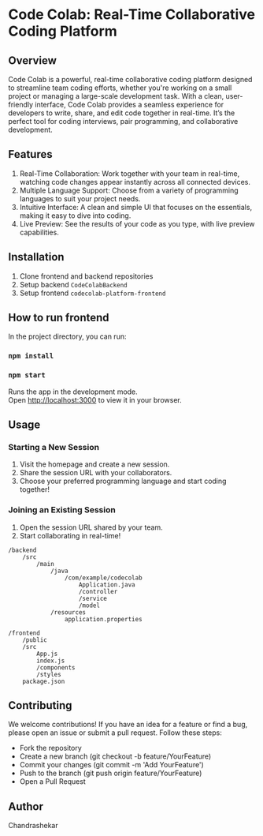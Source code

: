 # Code Colab: Real-Time Collaborative Coding Platform

## Overview
Code Colab is a powerful, real-time collaborative coding platform designed to streamline team coding efforts, whether you're working on a small project or managing a large-scale development task. With a clean, user-friendly interface, Code Colab provides a seamless experience for developers to write, share, and edit code together in real-time. It’s the perfect tool for coding interviews, pair programming, and collaborative development.


## Features
1. Real-Time Collaboration: Work together with your team in real-time, watching code changes appear instantly across all connected devices.
2. Multiple Language Support: Choose from a variety of programming languages to suit your project needs.
3. Intuitive Interface: A clean and simple UI that focuses on the essentials, making it easy to dive into coding.
4. Live Preview: See the results of your code as you type, with live preview capabilities.
## Installation

1. Clone frontend and backend repositories
2. Setup backend ```CodeColabBackend```
3. Setup frontend ```codecolab-platform-frontend```

## How to run frontend

In the project directory, you can run:
### `npm install`
### `npm start`

Runs the app in the development mode.\
Open [http://localhost:3000](http://localhost:3000) to view it in your browser.

## Usage

### Starting a New Session
1. Visit the homepage and create a new session.
2. Share the session URL with your collaborators.
3. Choose your preferred programming language and start coding together!

### Joining an Existing Session
1. Open the session URL shared by your team.
2. Start collaborating in real-time!

```
/backend
    /src
        /main
            /java
                /com/example/codecolab
                    Application.java
                    /controller
                    /service
                    /model
            /resources
                application.properties

/frontend
    /public
    /src
        App.js
        index.js
        /components
        /styles
    package.json
```

## Contributing
We welcome contributions! If you have an idea for a feature or find a bug, please open an issue or submit a pull request. Follow these steps:

* Fork the repository
* Create a new branch (git checkout -b feature/YourFeature)
* Commit your changes (git commit -m 'Add YourFeature')
* Push to the branch (git push origin feature/YourFeature)
* Open a Pull Request

## Author
Chandrashekar